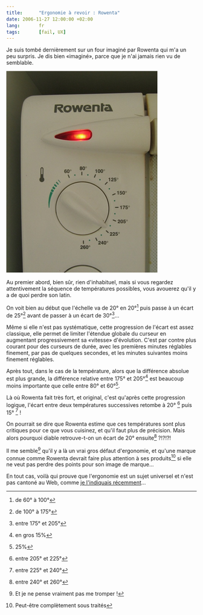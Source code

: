 ```yaml
---
title:      "Ergonomie à revoir : Rowenta"
date: 2006-11-27 12:00:00 +02:00
lang:       fr
tags:       [fail, UX]
---
```


Je suis tombé dernièrement sur un four imaginé par Rowenta qui m'a un peu surpris. Je dis bien «imaginé», parce que je n'ai jamais rien vu de semblable.

![](rowenta-ergonomie.jpg)

Au premier abord, bien sûr, rien d'inhabituel, mais si vous regardez attentivement la séquence de températures possibles, vous avouerez qu'il y a de quoi perdre son latin.

On voit bien au début que l'échelle va de 20° en 20°[^1] puis passe à un écart de 25°[^2] avant de passer à un écart de 30°[^3]…

Même si elle n'est pas systématique, cette progression de l'écart est assez classique, elle permet de limiter l'étendue globale du curseur en augmentant progressivement sa «vitesse» d'évolution. C'est par contre plus courant pour des curseurs de durée, avec les premières minutes réglables finement, par pas de quelques secondes, et les minutes suivantes moins finement réglables.

Après tout, dans le cas de la température, alors que la différence absolue est plus grande, la différence relative entre 175° et 205°[^4] est beaucoup moins importante que celle entre 80° et 60°[^5].

Là où Rowenta fait très fort, et original, c'est qu'après cette progression logique, l'écart entre deux températures successives retombe à 20° [^6] puis 15° [^7] !

On pourrait se dire que Rowenta estime que ces températures sont plus critiques pour ce que vous cuisinez, et qu'il faut plus de précision. Mais alors pourquoi diable retrouve-t-on un écart de 20° ensuite[^8] ?!?!?!

Il me semble[^9] qu'il y a là un vrai gros défaut d'ergonomie, et qu'une marque connue comme Rowenta devrait faire plus attention à ses produits[^10] si elle ne veut pas perdre des points pour son image de marque…

En tout cas, voilà qui prouve que l'ergonomie est un sujet universel et n'est pas cantoné au Web, comme [je l'indiquais récemment](/2006/11/ergonomie-a-revoir-cashstore-fr.html)…

[^1]: de 60° à 100°

[^2]: de 100° à 175°

[^3]: entre 175° et 205°

[^4]: en gros 15%

[^5]: 25%

[^6]: entre 205° et 225°

[^7]: entre 225° et 240°

[^8]: entre 240° et 260°

[^9]: Et je ne pense vraiment pas me tromper !

[^10]: Peut-être complètement sous traités
